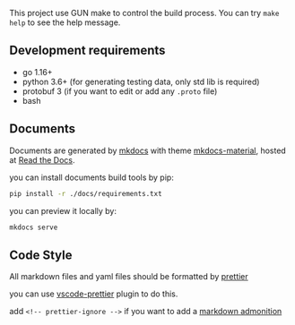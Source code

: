This project use GUN make to control the build process. You can try `make help` to see the help message.

## Development requirements

- go 1.16+
- python 3.6+ (for generating testing data, only std lib is required)
- protobuf 3 (if you want to edit or add any `.proto` file)
- bash

## Documents

Documents are generated by [mkdocs](https://www.mkdocs.org/) with
theme [mkdocs-material](https://github.com/squidfunk/mkdocs-material), hosted
at [Read the Docs](https://sci-hub-p2p.readthedocs.io/en/latest/).

you can install documents build tools by pip:

```bash
pip install -r ./docs/requirements.txt
```

you can preview it locally by:

```bash
mkdocs serve
```

## Code Style

All markdown files and yaml files should be formatted by [prettier](https://prettier.io)

you can use [vscode-prettier](https://marketplace.visualstudio.com/items?itemName=esbenp.prettier-vscode) plugin to do
this.

add `<!-- prettier-ignore -->` if you want to add
a [markdown admonition](https://python-markdown.github.io/extensions/admonition/)
